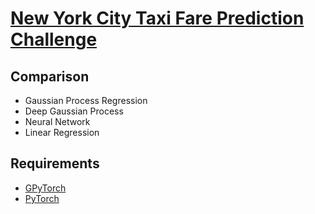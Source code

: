 # [New York City Taxi Fare Prediction Challenge](https://www.kaggle.com/c/new-york-city-taxi-fare-prediction)

## Comparison

- Gaussian Process Regression
- Deep Gaussian Process
- Neural Network
- Linear Regression

## Requirements

- [GPyTorch](https://cornellius-gp.github.io/)
- [PyTorch](https://pytorch.org)
